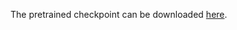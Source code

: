 The pretrained checkpoint can be downloaded <a href="https://drive.google.com/file/d/147UdbmtAgnB1tjglvxljXVn_OxswuY1f/view?usp=sharing">here</a>.